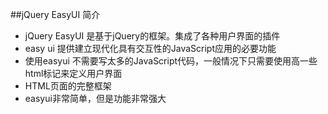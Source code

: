##jQuery EasyUI 简介
 - jQuery EasyUI 是基于jQuery的框架。集成了各种用户界面的插件
 - easy ui 提供建立现代化具有交互性的JavaScript应用的必要功能
 - 使用easyui 不需要写太多的JavaScript代码，一般情况下只需要使用高一些html标记来定义用户界面
 - HTML页面的完整框架
 - easyui非常简单，但是功能非常强大

